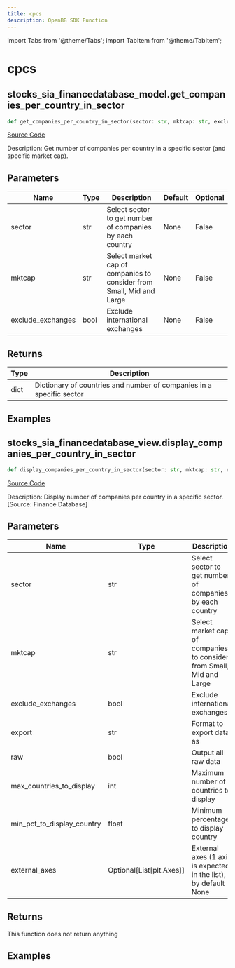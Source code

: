 ```yaml
---
title: cpcs
description: OpenBB SDK Function
---
```


import Tabs from '@theme/Tabs';
import TabItem from '@theme/TabItem';

# cpcs

<Tabs>
<TabItem value="model" label="Model" default>

## stocks_sia_financedatabase_model.get_companies_per_country_in_sector

```python title='openbb_terminal/stocks/sector_industry_analysis/financedatabase_model.py'
def get_companies_per_country_in_sector(sector: str, mktcap: str, exclude_exchanges: bool) -> dict:
```
[Source Code](https://github.com/OpenBB-finance/OpenBBTerminal/tree/main/openbb_terminal/stocks/sector_industry_analysis/financedatabase_model.py#L360)

Description: Get number of companies per country in a specific sector (and specific market cap).

## Parameters

| Name | Type | Description | Default | Optional |
| ---- | ---- | ----------- | ------- | -------- |
| sector | str | Select sector to get number of companies by each country | None | False |
| mktcap | str | Select market cap of companies to consider from Small, Mid and Large | None | False |
| exclude_exchanges | bool | Exclude international exchanges | None | False |

## Returns

| Type | Description |
| ---- | ----------- |
| dict | Dictionary of countries and number of companies in a specific sector |

## Examples



</TabItem>
<TabItem value="view" label="View">

## stocks_sia_financedatabase_view.display_companies_per_country_in_sector

```python title='openbb_terminal/stocks/sector_industry_analysis/financedatabase_view.py'
def display_companies_per_country_in_sector(sector: str, mktcap: str, exclude_exchanges: bool, export: str, raw: bool, max_countries_to_display: int, min_pct_to_display_country: float, external_axes: Optional[List[matplotlib.axes._axes.Axes]]) -> None:
```
[Source Code](https://github.com/OpenBB-finance/OpenBBTerminal/tree/main/openbb_terminal/stocks/sector_industry_analysis/financedatabase_view.py#L676)

Description: Display number of companies per country in a specific sector. [Source: Finance Database]

## Parameters

| Name | Type | Description | Default | Optional |
| ---- | ---- | ----------- | ------- | -------- |
| sector | str | Select sector to get number of companies by each country | None | False |
| mktcap | str | Select market cap of companies to consider from Small, Mid and Large | None | False |
| exclude_exchanges | bool | Exclude international exchanges | None | False |
| export | str | Format to export data as | None | False |
| raw | bool | Output all raw data | None | False |
| max_countries_to_display | int | Maximum number of countries to display | None | False |
| min_pct_to_display_country | float | Minimum percentage to display country | None | False |
| external_axes | Optional[List[plt.Axes]] | External axes (1 axis is expected in the list), by default None | None | True |

## Returns

This function does not return anything

## Examples



</TabItem>
</Tabs>